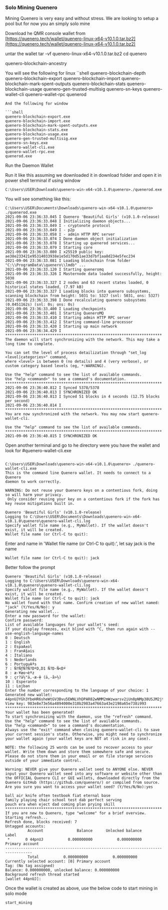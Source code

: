 ### Solo Mining Quenero 

Mining Quenero is very easy and without stress. We are looking to setup a pool but for now you an simply solo mine

Download he QMR console wallet from [https://quenero.tech/wallet/quenero-linux-x64-v10.1.0.tar.bz2](https://quenero.tech/wallet/quenero-linux-x64-v10.1.0.tar.bz2)

untar the wallet
tar -vf quenero-linux-x64-v10.1.0.tar.bz2
cd quenero

quenero-blockchain-ancestry

You will see the following for linux
``shell
quenero-blockchain-depth
quenero-blockchain-export
quenero-blockchain-import
quenero-blockchain-mark-spent-outputs
quenero-blockchain-stats
quenero-blockchain-usage
quenero-gen-trusted-multisig
quenero-sn-keys
quenero-wallet-cli
quenero-wallet-rpc
quenerod
```
And the following for window

```shell
quenero-blockchain-export.exe
quenero-blockchain-import.exe
quenero-blockchain-mark-spent-outputs.exe
quenero-blockchain-stats.exe
quenero-blockchain-usage.exe
quenero-gen-trusted-multisig.exe
quenero-sn-keys.exe
quenero-wallet-cli.exe
quenero-wallet-rpc.exe
quenerod.exe
```

Run the Daemon Wallet

Run it like this assuming we downloaded it in download folder and open it in power shell terminal if using window

```shell
C:\Users\USER\Downloads\quenero-win-x64-v10.1.0\quenero>./quenerod.exe
```

You will see something like this:

```
C:\Users\USER\Documents\Downloads\quenero-win-x64-v10.1.0\quenero> ./quenerod.exe
2021-09-06 23:36:33.045 I Quenero 'Beautiful Girls' (v10.1.0-release)
2021-09-06 23:36:33.048 I Initializing daemon objects...
2021-09-06 23:36:33.049 I - cryptonote protocol
2021-09-06 23:36:33.049 I - p2p
2021-09-06 23:36:33.058 I - admin HTTP RPC server
2021-09-06 23:36:33.074 I Done daemon object initialization
2021-09-06 23:36:33.078 I Starting up quenerod services...
2021-09-06 23:36:33.079 I Starting core
2021-09-06 23:36:33.080 I x25519 public key: ae38e233421e95314033938e1e5d170d51ae33d7bf1aa8d234e5fec234
2021-09-06 23:36:33.081 I Loading blockchain from folder "C:\\ProgramData\\quenero\\lmdb" ...
2021-09-06 23:36:33.120 I Starting queneromq
2021-09-06 23:36:33.326 I Masternode data loaded successfully, height: 5030
2021-09-06 23:36:33.327 I 2 nodes and 63 recent states loaded, 0 historical states loaded, (7.97 kB)
2021-09-06 23:36:33.327 I Loading blocks into quenero subsystems, scanning blockchain from height: 5031 to: 5327 (snl: 5031, ons: 5327)
2021-09-06 23:36:33.398 I Done recalculating quenero subsystems (0.0451162s) (snl: 0s; ons: 0s)
2021-09-06 23:36:33.400 I Loading checkpoints
2021-09-06 23:36:33.401 I Starting QueneroMQ
2021-09-06 23:36:33.410 I Starting admin HTTP RPC server
2021-09-06 23:36:33.412 I Starting command-line processor
2021-09-06 23:36:33.420 I Starting up main network
2021-09-06 23:36:34.429 I
**********************************************************************
The daemon will start synchronizing with the network. This may take a long time to complete.

You can set the level of process detailization through "set_log <level|categories>" command,
where <level> is between 0 (no details) and 4 (very verbose), or custom category based levels (eg, *:WARNING).

Use the "help" command to see the list of available commands.
Use "help <command>" to see a command's documentation.
**********************************************************************
2021-09-06 23:36:40.812 I Synced 5378/5378
2021-09-06 23:36:40.813 I SYNCHRONIZED OK
2021-09-06 23:36:40.813 I Synced 51 blocks in 4 seconds (12.75 blocks per second)
2021-09-06 23:36:40.814 I
**********************************************************************
You are now synchronized with the network. You may now start quenero-wallet-cli.

Use the "help" command to see the list of available commands.
**********************************************************************
2021-09-06 23:36:40.815 I SYNCHRONIZED OK
```
Open another terminal and go to he directory were you have the wallet and look for #quenero-wallet-cli.exe

```shell

C:\Users\USER\Downloads\quenero-win-x64-v10.1.0\quenero> ./quenero-wallet-cli.exe
This is the command line Quenero wallet. It needs to connect to a Quenero
daemon to work correctly.

WARNING: Do not reuse your Quenero keys on a contentious fork, doing so will harm your privacy.
 Only consider reusing your key on a contentious fork if the fork has key reuse mitigations built in.

Quenero 'Beautiful Girls' (v10.1.0-release)
Logging to C:\Users\USER\Documents\Downloads\quenero-win-x64-v10.1.0\quenero\quenero-wallet-cli.log
Specify wallet file name (e.g., MyWallet). If the wallet doesn't exist, it will be created.
Wallet file name (or Ctrl-C to quit):
```
Enter and name in 'Wallet file name (or Ctrl-C to quit):', let say jack is the name
```shell 
Wallet file name (or Ctrl-C to quit): jack
```
Better follow the prompt

```shell
Quenero 'Beautiful Girls' (v10.1.0-release)
Logging to C:\Users\USER\Downloads\quenero-win-x64-v10.1.0\quenero\quenero-wallet-cli.log
Specify wallet file name (e.g., MyWallet). If the wallet doesn't exist, it will be created.
Wallet file name (or Ctrl-C to quit): jack
No wallet found with that name. Confirm creation of new wallet named: "jack" (Y/Yes/N/No): y
Generating new wallet...
Enter a new password for the wallet:
Confirm password:
List of available languages for your wallet's seed:
If your display freezes, exit blind with ^C, then run again with --use-english-language-names
0 : Deutsch
1 : English
2 : EspaA±ol
3 : FranA§ais
4 : Italiano
5 : Nederlands
6 : PortuguAªs
7 : Ñ?ÑƒÑ?Ñ?DºD,D1 Ñ?D·Ñ<Dº
8 : æ-¥æo¬èªz
9 : çr?ä½"ä,-æ-╪ (ä,-å>½)
10 : Esperanto
11 : Lojban
Enter the number corresponding to the language of your choice: 1
Generated new wallet: 44pnUJYGh3YbeHR6sheWtGV3Bvu5EWNLVhDPAR82wNMM2mWzwarsv2iUn8pNMp38USJM2jtWvwYs1H1XFuviWQmBAxQhU7z
View key: 983e8e73e56a4894000e310b2983a47663a43e2198a65e738i993
**********************************************************************
Your wallet has been generated!
To start synchronizing with the daemon, use the "refresh" command.
Use the "help" command to see the list of available commands.
Use "help <command>" to see a command's documentation.
Always use the "exit" command when closing quenero-wallet-cli to save
your current session's state. Otherwise, you might need to synchronize
your wallet again (your wallet keys are NOT at risk in any case).

NOTE: the following 25 words can be used to recover access to your wallet. Write them down and store them somewhere safe and secure. Please do not store them in your email or on file storage services outside of your immediate control.

Warning: NEVER give your Quenero wallet seed to ANYONE else. NEVER input your Quenero wallet seed into any software or website other than the OFFICIAL Quenero CLI or GUI wallets, downloaded directly from the Quenero GitHub (https://github.com/quenero/) or compiled from source.
Are you sure you want to access your wallet seed? (Y/Yes/N/No):yes

ball air knife often textbook fiat eternal base
family playing chair school test dab perfect serving
pouch era when eject dad coming plan prying skill
**********************************************************************
If you are new to Quenero, type "welcome" for a brief overview.
Starting refresh...
Refresh done, blocks received: 7
Untagged accounts:
          Account               Balance      Unlocked balance                 Label
 *       0 44pnUJ           0.000000000           0.000000000       Primary account
----------------------------------------------------------------------------------
          Total           0.000000000           0.000000000
Currently selected account: [0] Primary account
Tag: (No tag assigned)
Balance: 0.000000000, unlocked balance: 0.000000000
Background refresh thread started
[wallet 44pnUJ]:
```

Once the wallet is created as above, use the below code to start mining in solo mode

```shell
start_mining
```

